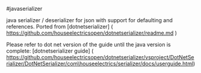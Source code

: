 #javaserializer

java serializer / deserializer for json with support for defaulting and references.
Ported from [dotnetserializer] ( https://github.com/houseelectricsopen/dotnetserializer/readme.md )

Please refer to dot net version of the guide until the java version is complete:
[dotnetserializer guide] ( https://github.com/houseelectricsopen/dotnetserializer/vsproject/DotNetSerializer/DotNetSerializer/com\houseelectrics/serializer/docs/userguide.html)
